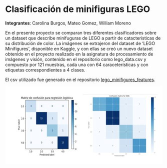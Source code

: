 # Clasificación de minifiguras LEGO

**Integrantes**: Carolina Burgos, Mateo Gomez, William Moreno

En el presente proyecto se comparan tres diferentes clasificadores sobre un dataset que describe minifuguras de LEGO a partir de catacterísticas de su distribución de color. La imágenes se extrajeron del dataset de ‘LEGO Minifigures’, disponible en Kaggle, y con ellas se creó un nuevo dataset obtenido en el proyecto realizado en la asignatura de procesamiento de imágenes y visión, contenido en el repositorio como lego_data.csv y compuesto por 121 muestras, cada una con 64 caraceterísticas y con etiquetas correspondientes a 4 clases.

El csv utilizado fue generado en el repositorio [lego_minifigures_features](https://github.com/cmba-alt/lego_minifigures_features).

![](/readme_img/mtx_2.jpg)

